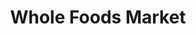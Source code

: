 ---
title: "Whole Foods Market"
url: /albuquerque/whole-foods-market-wyoming-boulevard-northeast/
shop: supermarket
---